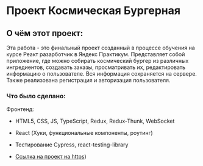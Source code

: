 # Проект Космическая Бургерная

## О чём этот проект:

Эта работа - это финальный проект созданный в процессе обучения на курсе Реакт разарботчик в Яндекс Практикум. Представляет собой приложение, где можно собирать космический бургер из различных ингредиентов, создавать заказы, просматривать их, редактировать информацию о пользователе. Вся информация сохраняется на сервере. Также реализована регистрация и авторизация пользователя.

### Что было сделано:

Фронтенд:

- HTML5, CSS, JS, TypeScript, Redux, Redux-Thunk, WebSocket
- React (Хуки, функциональные компоненты, роутинг)
- Тестирование Cypress, react-testing-library

- [Ссылка на проект на https](https://gremwiz1.github.io/react-burger/))
